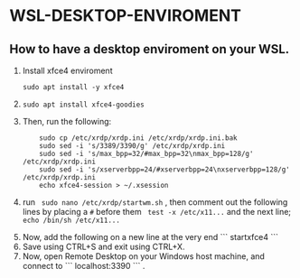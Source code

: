 # WSL-DESKTOP-ENVIROMENT

## How to have a desktop enviroment on your WSL.

<ol>
<li>
Install xfce4 enviroment

```
sudo apt install -y xfce4 
```
</li>

<li>

```
sudo apt install xfce4-goodies
```
</li>

<li>
Then, run the following:

```
    sudo cp /etc/xrdp/xrdp.ini /etc/xrdp/xrdp.ini.bak
    sudo sed -i 's/3389/3390/g' /etc/xrdp/xrdp.ini
    sudo sed -i 's/max_bpp=32/#max_bpp=32\nmax_bpp=128/g' /etc/xrdp/xrdp.ini
    sudo sed -i 's/xserverbpp=24/#xserverbpp=24\nxserverbpp=128/g' /etc/xrdp/xrdp.ini
    echo xfce4-session > ~/.xsession
```
</li>

<li>

run ``` 
sudo nano /etc/xrdp/startwm.sh
``` , then comment out the following lines by placing a ``` # ``` before them ``` test -x /etc/x11...``` and the next line; ``` echo /bin/sh /etc/x11... ```
</li>

<li>
Now, add the following on a new line at the very end ``` startxfce4 ```

</li>

<li>
Save using CTRL+S and exit using CTRL+X.
</li>

<li>Now, open Remote Desktop on your Windows host machine, and connect to ``` localhost:3390 ```  .
</li>

</ol>
